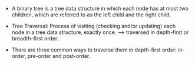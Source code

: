 - A binary tree is a tree data structure in which each node has at most two children, which are referred to as the left child and the right child.

- Tree Traversal: Process of visiting (checking and/or updating) each node in a tree data structure, exactly once.
--> traversed in depth-first or breadth-first order.
- There are three common ways to traverse them in depth-first order: in-order, pre-order and post-order.
